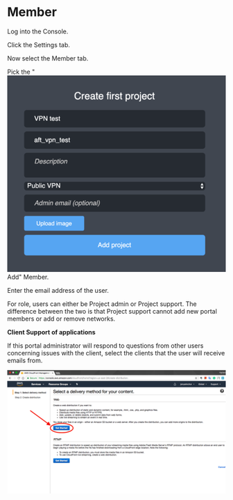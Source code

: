 # Member

Log into the Console.

Click the Settings tab.

Now select the Member tab.

Pick the " ![](../../.gitbook/assets/image%20%2810%29.png) Add" Member.

Enter the email address of the user.

For role, users can either be Project admin or Project support.  The difference between the two is that Project support cannot add new portal members or add or remove networks.

**Client Support of applications**

If this portal administrator will respond to questions from other users concerning issues with the client, select the clients that the user will receive emails from.

![](../../.gitbook/assets/image%20%281%29.png)

